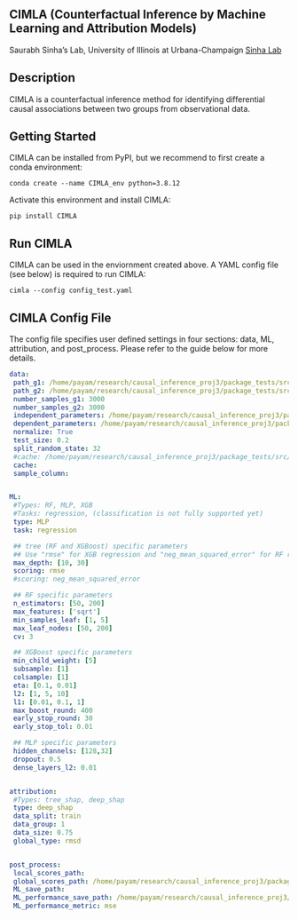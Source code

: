 ## CIMLA (Counterfactual Inference by Machine Learning and Attribution Models)
Saurabh Sinha’s Lab, University of Illinois at Urbana-Champaign [Sinha Lab](https://www.sinhalab.net/sinha-s-home)

## Description
CIMLA is a counterfactual inference method for identifying differential causal associations between two groups from observational data.

## Getting Started
CIMLA can be installed from PyPI, but we recommend to first create a conda environment:

```conda create --name CIMLA_env python=3.8.12```

Activate this environment and install CIMLA:

```pip install CIMLA```

## Run CIMLA
CIMLA can be used in the enviornment created above. A YAML config file (see below) is required to run CIMLA:

```cimla --config config_test.yaml```

## CIMLA Config File
The config file specifies user defined settings in four sections: data, ML, attribution, and post_process. Please refer to the guide below for more details.

```yaml
data:
 path_g1: /home/payam/research/causal_inference_proj3/package_tests/src/github/test/pr_0.1_rID_1/s1/expression_s1.csv
 path_g2: /home/payam/research/causal_inference_proj3/package_tests/src/github/test/pr_0.1_rID_1/s2/expression_s2.csv
 number_samples_g1: 3000
 number_samples_g2: 3000
 independent_parameters: /home/payam/research/causal_inference_proj3/package_tests/src/github/test/pr_0.1_rID_1/pars/indep_pars_0.csv
 dependent_parameters: /home/payam/research/causal_inference_proj3/package_tests/src/github/test/pr_0.1_rID_1/pars/dep_par_0.csv
 normalize: True
 test_size: 0.2
 split_random_state: 32
 #cache: /home/payam/research/causal_inference_proj3/package_tests/src/github/test/out
 cache:
 sample_column:


ML:
 #Types: RF, MLP, XGB
 #Tasks: regression, (classification is not fully supported yet)
 type: MLP
 task: regression

 ## tree (RF and XGBoost) specific parameters
 ## Use "rmse" for XGB regression and "neg_mean_squared_error" for RF regression
 max_depth: [10, 30]
 scoring: rmse
 #scoring: neg_mean_squared_error

 ## RF specific parameters
 n_estimators: [50, 200]
 max_features: ['sqrt']
 min_samples_leaf: [1, 5]
 max_leaf_nodes: [50, 200]
 cv: 3

 ## XGBoost specific parameters
 min_child_weight: [5]
 subsample: [1]
 colsample: [1]
 eta: [0.1, 0.01]
 l2: [1, 5, 10]
 l1: [0.01, 0.1, 1]
 max_boost_round: 400
 early_stop_round: 30
 early_stop_tol: 0.01

 ## MLP specific parameters
 hidden_channels: [128,32]
 dropout: 0.5
 dense_layers_l2: 0.01


attribution:
 #Types: tree_shap, deep_shap
 type: deep_shap
 data_split: train
 data_group: 1
 data_size: 0.75
 global_type: rmsd


post_process:
 local_scores_path:
 global_scores_path: /home/payam/research/causal_inference_proj3/package_tests/src/github/test/out
 ML_save_path:
 ML_performance_save_path: /home/payam/research/causal_inference_proj3/package_tests/src/github/test/out
 ML_performance_metric: mse

```





